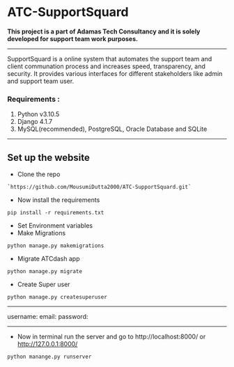 # ATC-SupportSquard

<b> This project is a part of Adamas Tech Consultancy and it is solely developed for support team work purposes. </b>

<hr>

SupportSquard is a online system that automates the support team and client communation process and
increases speed, transparency, and security. It provides various interfaces for different stakeholders like admin and support team user. 

### Requirements :
1. Python v3.10.5
2. Django 4.1.7  
3. MySQL(recommended), PostgreSQL, Oracle Database and SQLite  

<hr>

## Set up the website
* Clone the repo 
``` 
`https://github.com/MousumiDutta2000/ATC-SupportSquard.git`
``` 
* Now install the requirements  
```
pip install -r requirements.txt
```
* Set Environment variables
* Make Migrations
```
python manage.py makemigrations
```
* Migrate ATCdash app
```
python manage.py migrate
```
* Create Super user  
```
python manage.py createsuperuser
```
<hr>
username: <your username>
email: <your email id>
password: <your password> 
<hr>
  
* Now in terminal run the server and go to http://localhost:8000/ or http://127.0.0.1:8000/ 
```
python manange.py runserver
```
